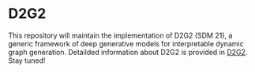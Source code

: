 # D2G2
This repository will maintain the implementation of D2G2 (SDM 21), a generic framework of deep generative models for interpretable dynamic graph generation. Detailded information about D2G2 is provided in [D2G2](https://github.com/vanbanTruong/D2G2). Stay tuned!  

<!--## Instructions
1. Clone this repository.
2. Download the datasets as described in the Experiment/Data folder of this repository to the root folder of the project.
3. Run the code with Weka > 3.9.  
      *In Experiment folder: InstanceStreamClassifier.java and WindowStreamClassifier.java evaluate the landmark window model       and sliding window model, respectively.  
      *The FAHT folder contains the source code of the proposed FAHT.-->
  
<!--## Citation
@inproceedings{zhang2019faht,  
     title={FAHT: an adaptive fairness-aware decision tree classifier},  
     author={Zhang, Wenbin and Ntoutsi, Eirini},  
     booktitle={Proceedings of the 28th International Joint Conference on Artificial Intelligence},  
     pages={1480--1486},  
     year={2019},  
     organization={AAAI Press}  
}-->
